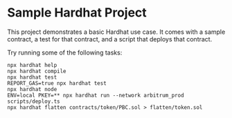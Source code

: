 # Sample Hardhat Project

This project demonstrates a basic Hardhat use case. It comes with a sample contract, a test for that contract, and a script that deploys that contract.

Try running some of the following tasks:

```shell
npx hardhat help
npx hardhat compile
npx hardhat test
REPORT_GAS=true npx hardhat test
npx hardhat node
ENV=local PKEY=** npx hardhat run --network arbitrum_prod scripts/deploy.ts
npx hardhat flatten contracts/token/PBC.sol > flatten/token.sol
```

